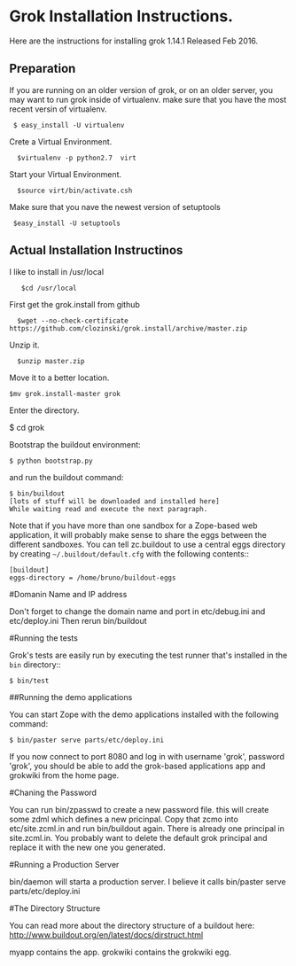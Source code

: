 # Grok Installation Instructions. 

Here are the instructions for installing grok 1.14.1  Released Feb 2016.

## Preparation

  If you are running on an older version of grok, or on an older server, you may want to run grok inside of virtualenv. make sure that you have the most recent versin of virtualenv.

     $ easy_install -U virtualenv

Crete a Virtual Environment.

      $virtualenv -p python2.7  virt

Start your Virtual Environment.

      $source virt/bin/activate.csh

Make sure that you nave the newest version of setuptools

     $easy_install -U setuptools

## Actual Installation Instructinos

I like to install in /usr/local

       $cd /usr/local

First get the grok.install from github

      $wget --no-check-certificate https://github.com/clozinski/grok.install/archive/master.zip

Unzip it. 

      $unzip master.zip

Move it to a better location.

    $mv grok.install-master grok

Enter the directory.

   $ cd grok

Bootstrap the buildout environment:

    $ python bootstrap.py

and run the buildout command:

    $ bin/buildout
    [lots of stuff will be downloaded and installed here]
    While waiting read and execute the next paragraph. 

Note that if you have more than one sandbox for a Zope-based web
application, it will probably make sense to share the eggs between the
different sandboxes.  You can tell zc.buildout to use a central eggs
directory by creating ``~/.buildout/default.cfg`` with the following
contents::

    [buildout]
    eggs-directory = /home/bruno/buildout-eggs

#Domanin Name and IP address
	
Don't forget to change the domain name and 
port in etc/debug.ini and etc/deploy.ini
Then rerun bin/buildout

#Running the tests

Grok's tests are easily run by executing the test runner that's
installed in the ``bin`` directory::

    $ bin/test

##Running the demo applications

You can start Zope with the demo applications installed with the
following command:

    $ bin/paster serve parts/etc/deploy.ini

If you now connect to port 8080 and log in with username 'grok',
password 'grok', you should be able to add the grok-based applications
app and grokwiki  from the home page.

#Chaning the Password

You can run bin/zpasswd to create a new password file.  this will create 
some zdml which defines a new pricinpal.  Copy that zcmo into etc/site.zcml.in and run bin/buildout again. There is already one principal in site.zcml.in.  You probably want to delete the default grok principal and replace it with the new 
one you generated. 

#Running a Production Server

bin/daemon will starta a production server.  I believe it calls
    bin/paster serve parts/etc/deploy.ini

#The Directory Structure

You can read more about the directory structure of a buildout here:
http://www.buildout.org/en/latest/docs/dirstruct.html

myapp contains the app.
grokwiki contains the grokwiki egg.